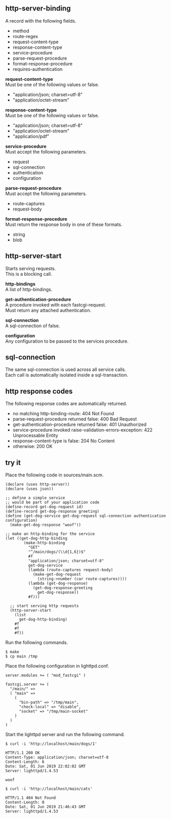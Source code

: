 http-server-binding
-------------------
A record with the following fields.

- method
- route-regex
- request-content-type
- response-content-type
- service-procedure
- parse-request-procedure
- format-response-procedure
- requires-authentication

__request-content-type__  
Must be one of the following values or false.

- "application/json; charset=utf-8"
- "application/octet-stream"

__response-content-type__  
Must be one of the following values or false.

- "application/json; charset=utf-8"
- "application/octet-stream"
- "application/pdf"

__service-procedure__  
Must accept the following parameters.

- request
- sql-connection
- authentication
- configuration

__parse-request-procedure__  
Must accept the following parameters.

- route-captures
- request-body

__format-response-procedure__  
Must return the response body in one of these formats.

- string
- blob

http-server-start
-----------------
Starts serving requests.  
This is a blocking call.

__http-bindings__  
A list of http-bindings.

__get-authentication-procedure__  
A procedure invoked with each fastcgi-request.  
Must return any attached authentication.

__sql-connection__  
A sql-connection of false.

__configuration__  
Any configuration to be passed to the services procedure.

sql-connection
--------------
The same sql-connection is used across all service calls.  
Each call is automatically isolated inside a sql-transaction.

http response codes
-------------------
The following response codes are automatically returned.

- no matching http-binding-route: 404 Not Found
- parse-request-procedure returned false: 400 Bad Request
- get-authentication-procedure returned false: 401 Unauthorized
- service-procedure invoked raise-validation-errors-exception: 422 Unprocessable Entity
- response-content-type is false: 204 No Content
- otherwise: 200 OK

try it
------
Place the following code in sources/main.scm.

    (declare (uses http-server))
    (declare (uses json))

    ;; define a simple service
    ;; would be part of your application code
    (define-record get-dog-request id)
    (define-record get-dog-response greeting)
    (define (get-dog-service get-dog-request sql-connection authentication configuration)
      (make-get-dog-response "woof"))

    ;; make an http-binding for the service
    (let ((get-dog-http-binding
            (make-http-binding
              "GET"
              "^/main/dogs/(\\d{1,6})$"
              #f
              "application/json; charset=utf-8"
              get-dog-service
              (lambda (route-captures request-body)
                (make-get-dog-request
                  (string->number (car route-captures))))
              (lambda (get-dog-response)
                (get-dog-response-greeting
                  get-dog-response))
              #f)))

      ;; start serving http requests
      (http-server-start
        (list
          get-dog-http-binding)
        #f
        #f
        #f))

Run the following commands.

    $ make
    $ cp main /tmp

Place the following configuration in lighttpd.conf.

    server.modules += ( "mod_fastcgi" )

    fastcgi.server += (
      "/main/" =>
      ( "main" =>
        (
          "bin-path" => "/tmp/main",
          "check-local" => "disable",
          "socket" => "/tmp/main-socket"
        )
      )
    )

Start the lighttpd server and run the following command.

    $ curl -i 'http://localhost/main/dogs/1'

    HTTP/1.1 200 OK
    Content-Type: application/json; charset=utf-8
    Content-Length: 6
    Date: Sat, 01 Jun 2019 22:02:02 GMT
    Server: lighttpd/1.4.53

    woof

    $ curl -i 'http://localhost/main/cats'

    HTTP/1.1 404 Not Found
    Content-Length: 0
    Date: Sat, 01 Jun 2019 21:46:43 GMT
    Server: lighttpd/1.4.53

